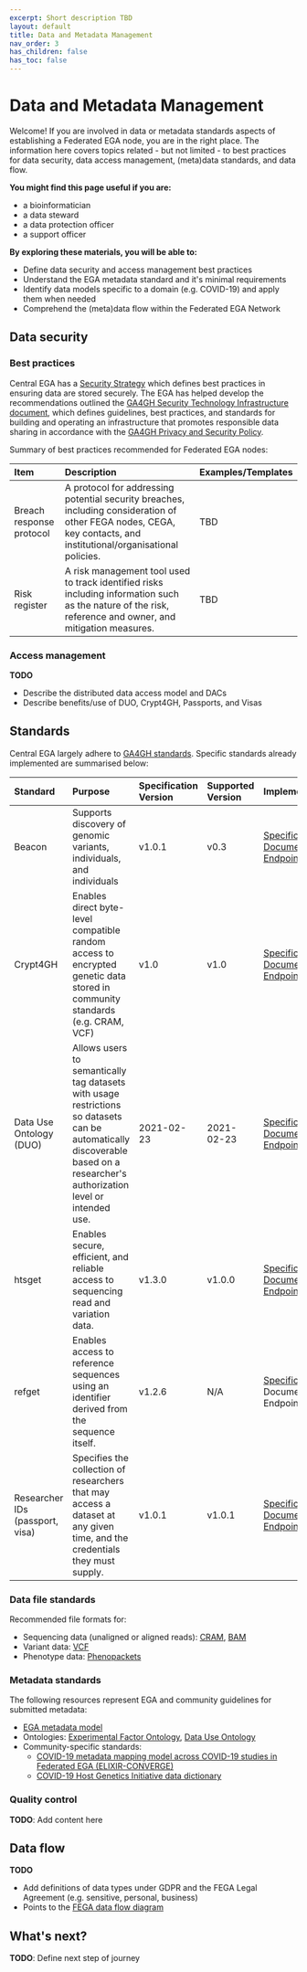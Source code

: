 ```yaml
---
excerpt: Short description TBD
layout: default
title: Data and Metadata Management
nav_order: 3
has_children: false
has_toc: false
---
```

# Data and Metadata Management

Welcome! If you are involved in data or metadata standards aspects of establishing a Federated EGA node, you are in the right place. The information here covers topics related - but not limited - to best practices for data security, data access management, (meta)data standards, and data flow.

**You might find this page useful if you are:**
- a bioinformatician
- a data steward
- a data protection officer
- a support officer

**By exploring these materials, you will be able to:**
- Define data security and access management best practices
- Understand the EGA metadata standard and it's minimal requirements
- Identify data models specific to a domain (e.g. COVID-19) and apply them when needed
- Comprehend the (meta)data flow within the Federated EGA Network

## Data security

### Best practices

Central EGA has a [Security Strategy](https://ega-archive.org/files/European_Genome_phenome_Archive_Security_Overview.pdf) which defines best practices in ensuring data are stored securely. The EGA has helped develop the recommendations outlined the [GA4GH Security Technology Infrastructure document](https://www.ga4gh.org/docs/ga4ghtoolkit/data-security/2016May10_REV_SecInfrastructure.pdf), which defines guidelines, best practices, and standards for building and operating an infrastructure that promotes responsible data sharing in accordance with the [GA4GH Privacy and Security Policy](https://www.ga4gh.org/docs/ga4ghtoolkit/data-security/Privacy-and-Security-Policy.pdf).

Summary of best practices recommended for Federated EGA nodes:

| Item | Description | Examples/Templates |
|:---|:---|:---|
| Breach response protocol | A protocol for addressing potential security breaches, including consideration of other FEGA nodes, CEGA, key contacts, and institutional/organisational policies. | TBD |
| Risk register | A risk management tool used to track identified risks including information such as the nature of the risk, reference and owner, and mitigation measures. | TBD |

### Access management

**TODO**
- Describe the distributed data access model and DACs
- Describe benefits/use of DUO, Crypt4GH, Passports, and Visas

## Standards

Central EGA largely adhere to [GA4GH standards](https://ega-archive.org/ga4gh). Specific standards already implemented are summarised below:

| Standard | Purpose | Specification Version | Supported Version | Implementation | Publication/Preprint |
|:---|:---|:---|:---|:---|:---|
| Beacon | Supports discovery of genomic variants, individuals, and individuals | v1.0.1 | v0.3 | [Specification](https://github.com/ga4gh-beacon/specification-v2), [Documentation](https://ega-archive.org/beacon/#/), [Endpoint](https://ega-archive.org/beacon-api/) | N/A |
| Crypt4GH | Enables direct byte-level compatible random access to encrypted genetic data stored in community standards (e.g. CRAM, VCF) | v1.0 | v1.0 | [Specification](http://samtools.github.io/hts-specs/crypt4gh.pdf), [Documentation](https://github.com/EGA-archive/crypt4gh), [Endpoints](https://ega-archive.org/federated#) | [DOI](https://doi.org/10.1093/bioinformatics/btab087) |
| Data Use Ontology (DUO) | Allows users to semantically tag datasets with usage restrictions so datasets can be automatically discoverable based on a researcher's authorization level or intended use. | 2021-02-23 | 2021-02-23 | [Specification](https://github.com/EBISPOT/DUO), [Documentation](https://ega-archive.org/data-use-conditions), [Endpoint](https://www.ebi.ac.uk/ols/api/ontologies) | [DOI](https://doi.org/10.1016/j.xgen.2021.100028) |
| htsget | Enables secure, efficient, and reliable access to sequencing read and variation data. | v1.3.0 | v1.0.0 | [Specification](http://samtools.github.io/hts-specs/htsget.html), [Documentation](https://github.com/EGA-archive/ega-download-client), [Endpoint](https://ega.ebi.ac.uk:8052/elixir/tickets/tickets) | [DOI](https://doi.org/10.1093/bioinformatics/bty492)|
| refget | Enables access to reference sequences using an identifier derived from the sequence itself. | v1.2.6 | N/A | [Specification](http://samtools.github.io/hts-specs/refget.html), Documentation, Endpoint | [DOI](https://doi.org/10.1093/bioinformatics/btab524) |
| Researcher IDs (passport, visa) | Specifies the collection of researchers that may access a dataset at any given time, and the credentials they must supply. | v1.0.1 | v1.0.1 | [Specification](https://github.com/ga4gh-duri/ga4gh-duri.github.io/blob/master/researcher_ids/ga4gh_passport_v1.md), [Documentation](https://docs.google.com/document/d/1FTzUYAfV5d2a0zoDkbY9Iy_L5NbSAnHeWnmY2NIrY8M/edit), [Endpoint](https://ega.ebi.ac.uk:8443/ega-permissions/swagger-ui/index.html) | [DOI](https://doi.org/10.1016/j.xgen.2021.100030) |

### Data file standards

Recommended file formats for:
- Sequencing data (unaligned or aligned reads): [CRAM](http://samtools.github.io/hts-specs/CRAMv3.pdf), [BAM](https://samtools.github.io/hts-specs/SAMv1.pdf)
- Variant data: [VCF](https://samtools.github.io/hts-specs/VCFv4.2.pdf)
- Phenotype data: [Phenopackets](https://doi.org/10.1101/2021.11.27.21266944)

### Metadata standards

The following resources represent EGA and community guidelines for submitted metadata:
- [EGA metadata model](https://ega-archive.org/submission/sequence/programmatic_submissions/prepare_xml)
- Ontologies: [Experimental Factor Ontology](https://www.ebi.ac.uk/efo/), [Data Use Ontology](https://github.com/EBISPOT/DUO)
- Community-specific standards:
  - [COVID-19 metadata mapping model across COVID-19 studies in Federated EGA (ELIXIR-CONVERGE)](https://zenodo.org/record/4893222)
  - [COVID-19 Host Genetics Initiative data dictionary](https://docs.google.com/spreadsheets/d/1RXrJIzHKkyB8qx5tHLQjcBioiDAOrQ3odAuqMS3pUUI/edit#gid=549383528)

### Quality control

**TODO**: Add content here

## Data flow

**TODO**
- Add definitions of data types under GDPR and the FEGA Legal Agreement (e.g. sensitive, personal, business)
- Points to the [FEGA data flow diagram](https://docs.google.com/presentation/d/1IrU5jPJpGQ7n-WH-7WvJZjjH03ww9LfFMLK1kTBeAco/edit#slide=id.gcf2c0c3039_0_126)

## What's next?

**TODO**: Define next step of journey

